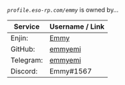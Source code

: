 *`profile.eso-rp.com/emmy`* is owned by&hellip;

Service   | Username / Link
--------- | ---------------
Enjin:    | [Emmy](http://eso-rp.com/profile/emmy)
GitHub:   | [emmyemi](https://github.com/emmyemi)
Telegram: | [emmyemi](https://t.me/emmyemi)
Discord:  | Emmy#1567
